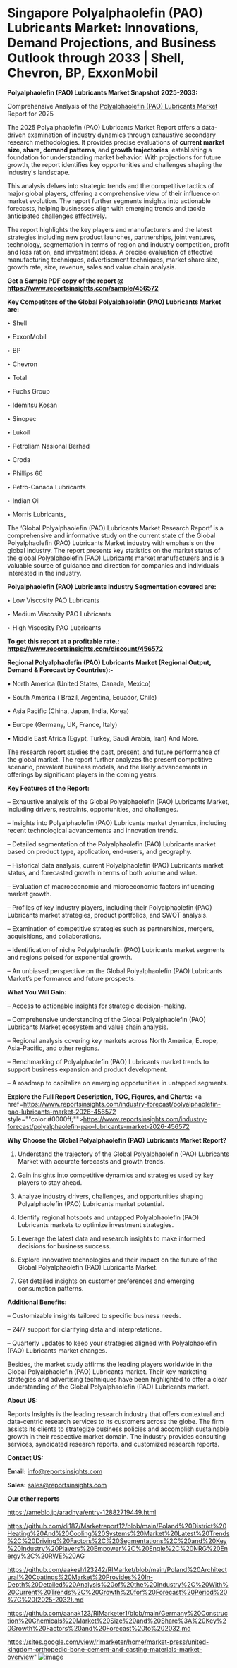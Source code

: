# Singapore Polyalphaolefin (PAO) Lubricants Market: Innovations, Demand Projections, and Business Outlook through 2033 | Shell, Chevron, BP, ExxonMobil

<strong>Polyalphaolefin (PAO) Lubricants Market Snapshot 2025-2033:</strong>

Comprehensive Analysis of the <a href=https://www.reportsinsights.com/sample/456572>Polyalphaolefin (PAO) Lubricants Market</a> Report for 2025

The 2025 Polyalphaolefin (PAO) Lubricants Market Report offers a data-driven examination of industry dynamics through exhaustive secondary research methodologies. It provides precise evaluations of <strong>current market size, share, demand patterns</strong>, and <strong>growth trajectories</strong>, establishing a foundation for understanding market behavior. With projections for future growth, the report identifies key opportunities and challenges shaping the industry's landscape.

This analysis delves into strategic trends and the competitive tactics of major global players, offering a comprehensive view of their influence on market evolution. The report further segments insights into actionable forecasts, helping businesses align with emerging trends and tackle anticipated challenges effectively.

The report highlights the key players and manufacturers and the latest strategies including new product launches, partnerships, joint ventures, technology, segmentation in terms of region and industry competition, profit and loss ration, and investment ideas. A precise evaluation of effective manufacturing techniques, advertisement techniques, market share size, growth rate, size, revenue, sales and value chain analysis.

<strong>Get a Sample PDF copy of the report @ <a href=https://www.reportsinsights.com/sample/456572 style=color:#0000ff;>https://www.reportsinsights.com/sample/456572</a></strong>

<strong>Key Competitors of the Global Polyalphaolefin (PAO) Lubricants Market are:</strong>

‣ Shell

‣ ExxonMobil

‣ BP

‣ Chevron

‣ Total

‣ Fuchs Group

‣ Idemitsu Kosan

‣ Sinopec

‣ Lukoil

‣ Petroliam Nasional Berhad

‣ Croda

‣ Phillips 66

‣ Petro-Canada Lubricants

‣ Indian Oil

‣ Morris Lubricants,

The ‘Global Polyalphaolefin (PAO) Lubricants Market Research Report’ is a comprehensive and informative study on the current state of the Global Polyalphaolefin (PAO) Lubricants Market industry with emphasis on the global industry. The report presents key statistics on the market status of the global Polyalphaolefin (PAO) Lubricants market manufacturers and is a valuable source of guidance and direction for companies and individuals interested in the industry.

<strong>Polyalphaolefin (PAO) Lubricants Industry Segmentation covered are:</strong>

‣ Low Viscosity PAO Lubricants

‣ Medium Viscosity PAO Lubricants

‣ High Viscosity PAO Lubricants

<strong>To get this report at a profitable rate.: <a href=https://www.reportsinsights.com/discount/456572 style=color:#0000ff;>https://www.reportsinsights.com/discount/456572</a></strong>

<strong>Regional Polyalphaolefin (PAO) Lubricants Market (Regional Output, Demand &amp; Forecast by Countries):-</strong>

• North America (United States, Canada, Mexico)

• South America ( Brazil, Argentina, Ecuador, Chile)

• Asia Pacific (China, Japan, India, Korea)

• Europe (Germany, UK, France, Italy)

• Middle East Africa (Egypt, Turkey, Saudi Arabia, Iran) And More.

The research report studies the past, present, and future performance of the global market. The report further analyzes the present competitive scenario, prevalent business models, and the likely advancements in offerings by significant players in the coming years.

<strong>Key Features of the Report:</strong>

– Exhaustive analysis of the Global Polyalphaolefin (PAO) Lubricants Market, including drivers, restraints, opportunities, and challenges.

– Insights into Polyalphaolefin (PAO) Lubricants market dynamics, including recent technological advancements and innovation trends.

– Detailed segmentation of the Polyalphaolefin (PAO) Lubricants market based on product type, application, end-users, and geography.

– Historical data analysis, current Polyalphaolefin (PAO) Lubricants market status, and forecasted growth in terms of both volume and value.

– Evaluation of macroeconomic and microeconomic factors influencing market growth.

– Profiles of key industry players, including their Polyalphaolefin (PAO) Lubricants market strategies, product portfolios, and SWOT analysis.

– Examination of competitive strategies such as partnerships, mergers, acquisitions, and collaborations.

– Identification of niche Polyalphaolefin (PAO) Lubricants market segments and regions poised for exponential growth.

– An unbiased perspective on the Global Polyalphaolefin (PAO) Lubricants Market’s performance and future prospects.

<strong>What You Will Gain:</strong>

– Access to actionable insights for strategic decision-making.

– Comprehensive understanding of the Global Polyalphaolefin (PAO) Lubricants Market ecosystem and value chain analysis.

– Regional analysis covering key markets across North America, Europe, Asia-Pacific, and other regions.

– Benchmarking of Polyalphaolefin (PAO) Lubricants market trends to support business expansion and product development.

– A roadmap to capitalize on emerging opportunities in untapped segments.

<strong>Explore the Full Report Description, TOC, Figures, and Charts:</strong>
<a href=https://www.reportsinsights.com/industry-forecast/polyalphaolefin-pao-lubricants-market-2026-456572 style=""color:#0000ff;"">https://www.reportsinsights.com/industry-forecast/polyalphaolefin-pao-lubricants-market-2026-456572</a>

<strong>Why Choose the Global Polyalphaolefin (PAO) Lubricants Market Report?</strong>

1. Understand the trajectory of the Global Polyalphaolefin (PAO) Lubricants Market with accurate forecasts and growth trends.

2. Gain insights into competitive dynamics and strategies used by key players to stay ahead.

3. Analyze industry drivers, challenges, and opportunities shaping Polyalphaolefin (PAO) Lubricants market potential.

4. Identify regional hotspots and untapped Polyalphaolefin (PAO) Lubricants markets to optimize investment strategies.

5. Leverage the latest data and research insights to make informed decisions for business success.

6. Explore innovative technologies and their impact on the future of the Global Polyalphaolefin (PAO) Lubricants Market.

7. Get detailed insights on customer preferences and emerging consumption patterns.

<strong>Additional Benefits:</strong>

– Customizable insights tailored to specific business needs.

– 24/7 support for clarifying data and interpretations.

– Quarterly updates to keep your strategies aligned with Polyalphaolefin (PAO) Lubricants market changes.

Besides, the market study affirms the leading players worldwide in the Global Polyalphaolefin (PAO) Lubricants market. Their key marketing strategies and advertising techniques have been highlighted to offer a clear understanding of the Global Polyalphaolefin (PAO) Lubricants market.

<strong><strong>About US</strong>:</strong>

Reports Insights is the leading research industry that offers contextual and data-centric research services to its customers across the globe. The firm assists its clients to strategize business policies and accomplish sustainable growth in their respective market domain. The industry provides consulting services, syndicated research reports, and customized research reports.

<strong>Contact US:</strong>

<p class=><b>Email:</b> <a href=mailto:info@reportsinsights.com>info@reportsinsights.com</a></p>
<p class=><b>Sales:</b> <a href=mailto:sales@reportsinsights.com>sales@reportsinsights.com</a></p>

<strong>Our other reports</strong>

<a href=https://ameblo.jp/aradhya/entry-12882719449.html>https://ameblo.jp/aradhya/entry-12882719449.html</a>

<a href=https://github.com/di187/Marketreport12/blob/main/Poland%20District%20Heating%20And%20Cooling%20Systems%20Market%20Latest%20Trends%2C%20Driving%20Factors%2C%20Segmentations%2C%20and%20Key%20Industry%20Players%20Empower%2C%20Engle%2C%20NRG%20Energy%2C%20RWE%20AG>https://github.com/di187/Marketreport12/blob/main/Poland%20District%20Heating%20And%20Cooling%20Systems%20Market%20Latest%20Trends%2C%20Driving%20Factors%2C%20Segmentations%2C%20and%20Key%20Industry%20Players%20Empower%2C%20Engle%2C%20NRG%20Energy%2C%20RWE%20AG</a>

<a href=https://github.com/aakesh123242/RIMarket/blob/main/Poland%20Architectural%20Coatings%20Market%20Provides%20In-Depth%20Detailed%20Analysis%20of%20the%20Industry%2C%20With%20Current%20Trends%2C%20Growth%20for%20Forecast%20Period%20%7C%20(2025-2032).md>https://github.com/aakesh123242/RIMarket/blob/main/Poland%20Architectural%20Coatings%20Market%20Provides%20In-Depth%20Detailed%20Analysis%20of%20the%20Industry%2C%20With%20Current%20Trends%2C%20Growth%20for%20Forecast%20Period%20%7C%20(2025-2032).md</a>

<a href=https://github.com/aanak123/RIMarketer1/blob/main/Germany%20Construction%20Chemicals%20Market%20Size%20and%20Share%3A%20Key%20Growth%20Factors%20and%20Forecast%20to%202032.md>https://github.com/aanak123/RIMarketer1/blob/main/Germany%20Construction%20Chemicals%20Market%20Size%20and%20Share%3A%20Key%20Growth%20Factors%20and%20Forecast%20to%202032.md</a>

<a href=https://sites.google.com/view/rimarketer/home/market-press/united-kingdom-orthopedic-bone-cement-and-casting-materials-market-overview>https://sites.google.com/view/rimarketer/home/market-press/united-kingdom-orthopedic-bone-cement-and-casting-materials-market-overview</a>"
![image](https://github.com/user-attachments/assets/e183aa58-79a9-4470-b89a-8fc0df2aefbf)
